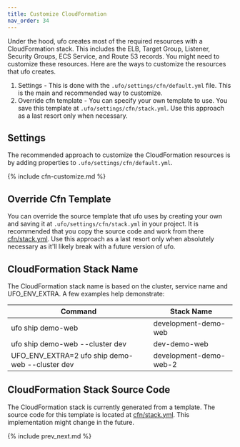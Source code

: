 ```yaml
---
title: Customize CloudFormation
nav_order: 34
---
```


Under the hood, ufo creates most of the required resources with a CloudFormation stack.  This includes the ELB, Target Group, Listener, Security Groups, ECS Service, and Route 53 records.  You might need to customize these resources.  Here are the ways to customize the resources that ufo creates.

1. Settings - This is done with the `.ufo/settings/cfn/default.yml` file. This is the main and recommended way to customize.
2. Override cfn template - You can specify your own template to use.  You save this template at `.ufo/settings/cfn/stack.yml`. Use this approach as a last resort only when necessary.

## Settings

The recommended approach to customize the CloudFormation resources is by adding properties to `.ufo/settings/cfn/default.yml`.

{% include cfn-customize.md %}

## Override Cfn Template

You can override the source template that ufo uses by creating your own and saving it at `.ufo/settings/cfn/stack.yml` in your project. It is recommended that you copy the source code and work from there [cfn/stack.yml](https://github.com/tongueroo/ufo/blob/master/lib/cfn/stack.yml).  Use this approach as a last resort only when absolutely necessary as it'll likely break with a future version of ufo.

## CloudFormation Stack Name

The CloudFormation stack name is based on the cluster, service name and UFO_ENV_EXTRA.  A few examples help demonstrate:

Command | Stack Name
--- | ---
ufo ship demo-web | development-demo-web
ufo ship demo-web -\-cluster dev | dev-demo-web
UFO_ENV_EXTRA=2 ufo ship demo-web -\-cluster dev | development-demo-web-2

## CloudFormation Stack Source Code

The CloudFormation stack is currently generated from a template. The source code for this template is located at [cfn/stack.yml](https://github.com/tongueroo/ufo/blob/master/lib/cfn/stack.yml).  This implementation might change in the future.

{% include prev_next.md %}